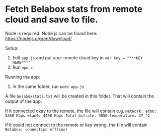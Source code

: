 # Fetch Belabox stats from remote cloud and save to file.

Node is required.
Node js can be found here: https://nodejs.org/en/download/

Setup:
1. Edit `app.js` and put your remote cloud key in `var key = "***KEY HERE***"`
2. Run `npm i `

Running the app:
1. In the same folder, run `node app.js`

A file `belaboxstats.txt` will be created in this folder. That will contain the output of the app.

If it connected okay to the remote, the file will contain e.g. 
`NetWork:
eth0: 5360 Kbps
wlan0: 4490 Kbps
Total bitrate: 9850
temperature: 37 °C
`

if it could not connect to the remote or key wrong, the file will contain `Belabox: connection offline!`


